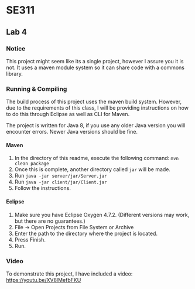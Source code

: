 # SE311
## Lab 4

### Notice

This project might seem like its a single project, however I assure you it is not. It uses a maven module system so it can share code with a commons library.

### Running & Compiling

The build process of this project uses the maven build system. However, due to the requirements of this class, I will be providing instructions on how to do this through Eclipse as well as CLI for Maven.

The project is written for Java 8, if you use any older Java version you will encounter errors. Newer Java versions should be fine.

#### Maven

1. In the directory of this readme, execute the following command: `mvn clean package`
2. Once this is complete, another directory called `jar` will be made.
3. Run `java -jar server/jar/Server.jar`
4. Run `java -jar client/jar/Client.jar`
5. Follow the instructions.
    
#### Eclipse

1. Make sure you have Eclipse Oxygen 4.7.2. (Different versions may work, but there are no guarantees.)
2. File -> Open Projects from File System or Archive
3. Enter the path to the directory where the project is located.
4. Press Finish.
5. Run.

### Video

To demonstrate this project, I have included a video: https://youtu.be/XV8lMefbFKU
